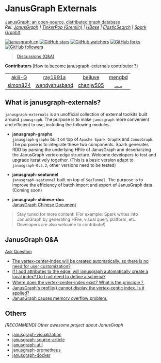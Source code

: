 # JanusGraph Externals 

[JanusGraph: an open-source, distributed graph database](https://github.com/JanusGraph/janusgraph)   
*Rel: [JanusGraph](https://docs.janusgraph.org/) | [TinkerPop (Gremlin)](https://tinkerpop.apache.org/docs/current/) | [HBase](https://hbase.apache.org/book.html)  | [ElasticSearch](https://www.elastic.co/guide/cn/elasticsearch/guide/current/index.html)  | [Spark GraphX](http://spark.apache.org/docs/latest/graphx-programming-guide.html)*

[![janusgraph.cn](https://cdn.rawgit.com/sindresorhus/awesome/d7305f38d29fed78fa85652e3a63e154dd8e8829/media/badge.svg)](https://github.com/simon824/janusgraph.cn)
[![GitHub stars](https://img.shields.io/github/stars/simon824/janusgraph.cn.svg?label=Stars)](https://github.com/simon824/janusgraph.cn/stargazers)
[![GitHub watchers](https://img.shields.io/github/watchers/simon824/janusgraph.cn.svg?label=Watchers)](https://github.com/simon824/janusgraph.cn/watchers)
[![GitHub forks](https://img.shields.io/github/forks/simon824/janusgraph.cn.svg?label=Forks)](https://github.com/simon824/janusgraph.cn/fork)
[![GitHub followers](https://img.shields.io/github/followers/simon824.svg?label=Followers)](https://github.com/simon824)

> [Discussions (Q&A)](https://github.com/simon824/janusgraph.cn/discussions)

**Contributors**
[ (How to become janusgraph-externals contributor ?)](https://github.com/simon824/janusgraph.cn/blob/main/contributor.md)

<table>
  <tr>
    <td align="center">
      <a href="https://github.com/akiii-G"></a>
      <a href="https://github.com/akiii-G">akiii-G</a>
    </td>       
    <td align="center">
      <a href="https://github.com/ray1991a">
      </a>
      <a href="https://github.com/ray1991a">ray1991a</a>
    </td>
    <td align="center">
      <a href="https://github.com/beiluve">
      </a>
      <a href="https://github.com/beiluve">beiluve</a>
    </td>
    <td align="center">
      <a href="https://github.com/mengbd">
      </a>
      <a href="https://github.com/mengbd">mengbd</a>
    </td>
  </tr>
   <tr>
    <td align="center">
      <a href="https://github.com/simon824"></a>
      <a href="https://github.com/simon824">simon824</a>
    </td>
    <td align="center">
      <a href="https://github.com/wendyshusband"></a>
      <a href="https://github.com/wendyshusband">wendyshusband</a>
    </td>
    <td align="center">
      <a href="https://github.com/chenjw505"></a>
      <a href="https://github.com/chenjw505">chenjw505</a>
    </td>  
    <td align="center">
      <a href="https://github.com/simon824"></a>
      <a href="https://github.com/simon824">......</a>
    </td>  
  </tr>
</table>


## What is janusgraph-externals?

`janusgraph-externals` is an unofficial collection of external toolkits built around `janusgraph`. The purpose is to make `janusgraph` more convenient and efficient to use, including the following modules.  

- **janusgraph-graphx**  
`janusgraph-graphx` built on top of `Apache Spark GraphX` and `JanusGraph`. The purpose is to integrate these two components. Spark generates RDD by parsing the underlying HFile of JanusGraph and deserializing the JanusGraph vertex-edge structure. Welcome developers to test and upgrade iteratively together. (This is a basic version adapt to `janusgraph-0.5.2`, other versions need to be tested)
   
- **janusgraph-seatunnel**  
`janusgraph-seatunnel` built on top of `SeaTunnel`. The purpose is to improve the efficiency of batch import and export of JanusGraph data.(Coming soon)
    
- **janusgraph-chinese-doc**  
[JanusGraph Chinese Document](https://github.com/simon824/janusgraph.cn#janusgraph-doc)

> Stay tuned for more content! (For example: Spark writes into JanusGraph by generating HFile, visual query platform, etc. Developers are also welcome to contribute!)

## JanusGraph Q&A
[ Ask Question](https://github.com/simon824/janusgraph.cn/discussions)

- [The vertex-center-index will be created automatically, so there is no need for user customization?](https://github.com/simon824/janusgraph.cn/discussions/3)
- [If I add attributes to the edge, will janusgraph automatically create a local index? Do I not need to define a schema?](https://github.com/simon824/janusgraph.cn/discussions/3)
- [Where does the vertex-center-index exist? What is the principle？](https://github.com/simon824/janusgraph.cn/discussions/3)
- [JanusGraph's profile() cannot display the vertex-centic index. Is it applied?](https://github.com/simon824/janusgraph.cn/discussions/2)
- [JanusGraph causes memory overflow problem.](https://github.com/simon824/janusgraph.cn/discussions/5) 

## Others
*[RECOMMEND] Other awesome project about JanusGraph* 
- [janusgraph-visualization](https://github.com/fenglex/janusgraph-visualization)
- [janusgraph-source-article](https://github.com/yoylee/janusgraph-source-article)
- [janusgraph-util](https://github.com/dengziming/janusgraph-util)
- [janusgraph-prometheus](https://github.com/gguttikonda/janusgraph-prometheus)
- [janusgraph-docker](https://github.com/JanusGraph/janusgraph-docker)